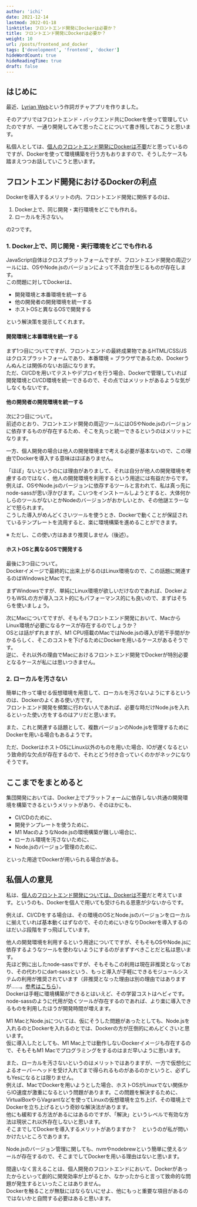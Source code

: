 ```yaml
---
author: 'ichi'
date: 2021-12-14
lastmod: 2022-01-18
linktitle: フロントエンド開発にDockerは必要か？
title: フロントエンド開発にDockerは必要か？
weight: 10
url: /posts/frontend_and_docker
tags: ['development', 'frontend', 'docker']
hideWordCount: true
hideReadingTime: true
draft: false
---
```


## はじめに

最近、<a class="border" href="https://lyrian-web.herokuapp.com/" target="_blank" rel="noopener noreferrer">Lyrian Web</a>という作詞ガチャアプリを作りました。

そのアプリではフロントエンド・バックエンド共にDockerを使って管理していたのですが、一通り開発してみて思ったことについて書き残しておこうと思います。

私個人としては、<u>個人のフロントエンド開発にDockerは不要</u>だと思っているのですが、Dockerを使って環境構築を行う方もおりますので、そうしたケースも踏まえつつお話していこうと思います。

## フロントエンド開発におけるDockerの利点

Dockerを導入するメリットの内、フロントエンド開発に関係するのは、

1. Docker上で、同じ開発・実行環境をどこでも作れる。
2. ローカルを汚さない。

の2つです。

### 1. Docker上で、同じ開発・実行環境をどこでも作れる

JavaScript自体はクロスプラットフォームですが、フロントエンド開発の周辺ツールには、OSやNode.jsのバージョンによって不具合が生じるものが存在します。  
この問題に対してDockerは、

- 開発環境と本番環境を統一する
- 他の開発者の開発環境を統一する
- ホストOSと異なるOSで開発する

という解決策を提示してくれます。

#### 開発環境と本番環境を統一する

まず1つ目についてですが、フロントエンドの最終成果物であるHTML/CSS/JSはクロスプラットフォームであり、本番環境 = ブラウザであるため、Dockerうんぬんとは関係のないお話になります。  
ただ、CI/CDを用いてテストやデプロイを行う場合、Dockerで管理していれば開発環境とCI/CD環境を統一できるので、その点ではメリットがあるような気がしなくもないです。  

#### 他の開発者の開発環境を統一する

次に2つ目について。  
前述のとおり、フロントエンド開発の周辺ツールにはOSやNode.jsのバージョンに依存するものが存在するため、そこを丸っと統一できるというのはメリットになります。

一方、個人開発の場合は他人の開発環境まで考える必要が基本ないので、この理由でDockerを導入する意味はほぼありません。

「ほぼ」ないというのには理由がありまして、それは自分が他人の開発環境を考慮するのではなく、<span class="positive">他人の開発環境を利用する</span>という用途には有益だからです。  
例えば、OSやNode.jsのバージョンに依存するツールと言われて、私は真っ先にnode-sassが思い浮かびます。こいつをインストールしようとすると、大体何かしらのツールがないとかNodeのバージョンがおかしいとか、その他謎エラーなどで怒られます。  
こうした導入がめんどくさいツールを使うとき、Dockerで動くことが保証されているテンプレートを流用すると、楽に環境構築を進めることができます。

<span class="supplement">※ ただし、この使い方はあまり推奨しません（後述）。</span>

#### ホストOSと異なるOSで開発する

最後に3つ目について。  
Dockerイメージで最終的に出来上がるのはLinux環境なので、この話題に関連するのはWindowsとMacです。

まずWindowsですが、単純にLinux環境が欲しいだけなのであれば、DockerよりもWSLの方が導入コスト的にもパフォーマンス的にも良いので、まずはそちらを使いましょう。

次にMacについてですが、そもそもフロントエンド開発において、MacからLinux環境が必要になるケースが存在するのでしょうか？  
OSとは話がずれますが、M1 CPU搭載のMacではNode.jsの導入が若干手間がかかるらしく、そこのコストを下げるためにDockerを用いるケースがあるそうです。  
逆に、それ以外の理由でMacにおけるフロントエンド開発でDockerが特別必要となるケースが私には思いつきません。

### 2. ローカルを汚さない

簡単に作って壊せる仮想環境を用意して、ローカルを汚さないようにするというのは、Dockerのよくある使い方です。  
フロントエンド開発を頻繁に行わない人であれば、必要な時だけNode.jsを入れるといった使い方をするのはアリだと思います。

また、これと関連する話題として、複数バージョンのNode.jsを管理するためにDockerを用いる場合もあるようです。

ただ、DockerはホストOSにLinux以外のものを用いた場合、IOが遅くなるという致命的な欠点が存在するので、それとどう付き合っていくのかがネックになりそうです。

## ここまでをまとめると

集団開発においては、Docker上でプラットフォームに依存しない共通の開発環境を構築できるというメリットがあり、そのほかにも、

- CI/CDのために、
- 開発テンプレートを使うために、
- M1 MacのようなNode.jsの環境構築が難しい場合に、
- ローカル環境を汚さないために、
- Node.jsのバージョン管理のために、

といった用途でDockerが用いられる場合がある。

## 私個人の意見

私は、<u>個人のフロントエンド開発については、Dockerは不要</u>だと考えています。というのも、Dockerを個人で用いても受けられる恩恵が少ないからです。

例えば、CI/CDをする場合は、その環境のOSとNode.jsのバージョンをローカルに揃えていれば基本動くはずなので、そのためにいきなりDockerを導入するのはだいぶ段階をすっ飛ばしています。

他人の開発環境を利用するという用途についてですが、そもそもOSやNode.jsに依存するようなツールを使わないようにするのがまずすべきことだと私は思います。  
先ほど例に出したnode-sassですが、そもそもこの利用は現在非推奨となっており、その代わりにdart-sassという、もっと導入が手軽にできるモジュールシステムの利用が推奨されています（非推奨となった理由は別の理由ではありますが……。<a class="border" href="https://sass-lang.com/blog/libsass-is-deprecated" target="_blank" rel="noopener noreferrer">参考はこちら</a>）。  
Dockerは手軽に環境構築ができるとはいえど、その学習コストはヘビィです。  
node-sassのように代用が効くツールが存在するのであれば、より楽に導入できるものを利用したほうが開発時間が増えます。

M1 MacとNode.jsについては、仮にそうした問題があったとしても、Node.jsを入れるのとDockerを入れるのとでは、Dockerの方が圧倒的にめんどくさいと思います。  
仮に導入したとしても、M1 Mac上では動作しないDockerイメージも存在するので、そもそもM1 Macでプログラミングをするのはまだ早いように思います。

また、ローカルを汚さないというのはメリットではありますが、一方で仮想化によるオーバーヘッドを受け入れてまで得られるものがあるのかというと、必ずしもYesになるとは限りません。  
例えば、MacでDockerを用いようとした場合、ホストOSがLinuxでない関係からIO速度が激重になるという問題があります。この問題を解決するために、VirtualBoxやらVagrantなどを使ってLinuxの仮想環境を立ち上げ、その環境上でDockerを立ち上げるという奇妙な解決法があります。  
他にも緩和する方法があるにはあるのですが、「解決」というレベルで有効な方法は現状これ以外存在しないと思います。  
そこまでしてDockerを導入するメリットがありますか？　というのが私が問いかけたいところであります。

Node.jsのバージョン管理に関しても、nvmやnodebrewという簡単に使えるツールが存在するので、そこまでしてDockerを用いる理由はないと思います。

間違いなく言えることは、個人開発のフロントエンドにおいて、Dockerがあったからといって劇的に開発効率が上がるとか、なかったからと言って致命的な問題が発生するといったことはありません。  
Dockerを触ることが無駄にはならないにせよ、他にもっと重要な項目があるのではないかと自問する必要はあると思います。
